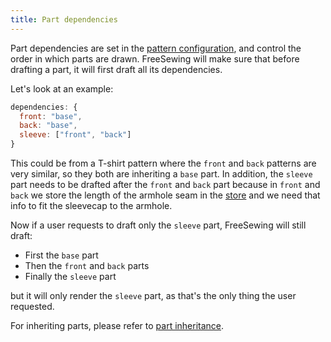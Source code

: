 ```yaml
---
title: Part dependencies
---
```


Part dependencies are set in the [pattern configuration](/config), and
control the order in which parts are drawn. FreeSewing will make sure
that before drafting a part, it will first draft all its dependencies.

Let's look at an example:

```js
dependencies: {
  front: "base",
  back: "base",
  sleeve: ["front", "back"]
}
```

This could be from a T-shirt pattern where the `front` and `back` patterns are very similar, 
so they both are inheriting a `base` part.
In addition, the `sleeve` part needs to be drafted after the `front` and `back` part because
in `front` and `back` we store the length of the armhole seam in the [store](/api/store) and
we need that info to fit the sleevecap to the armhole.

Now if a user requests to draft only the `sleeve` part, FreeSewing will still draft:

 - First the `base` part
 - Then the `front` and `back` parts
 - Finally the `sleeve` part

but it will only render the `sleeve` part, as that's the only thing the user requested.

<Note>

For inheriting parts, please refer to [part inheritance](/advanced/inject).

</Note>
